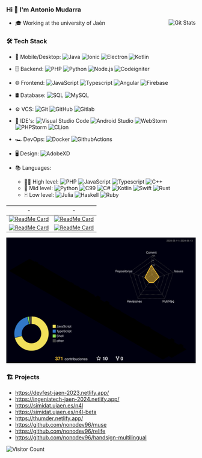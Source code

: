 ### Hi 👋 I'm Antonio Mudarra

<a href="https://github.com/nonodev96"><img alt="Git Stats" src="https://github-readme-stats.vercel.app/api?username=nonodev96&show_icons=true&theme=radical" align="right" height="150" /></a>

- 🎓 Working at the university of Jaén

### 🛠 Tech Stack

- 📱 Mobile/Desktop:
  ![Java](https://img.shields.io/badge/-Java-0A1A2F?style=flat&logo=Java&logoColor=FFF)
  ![Ionic](https://img.shields.io/badge/-Ionic-0A1A2F?style=flat&logo=Ionic)
  ![Electron](https://img.shields.io/badge/-Electron-0A1A2F?style=flat&logo=electron)
  ![Kotlin](https://img.shields.io/badge/-Kotlin-0A1A2F?style=flat&logo=Kotlin)

- 🗄 Backend:
  ![PHP](https://img.shields.io/badge/-PHP-0A1A2F?style=flat&logo=php)
  ![Python](https://img.shields.io/badge/-Python-0A1A2F?style=flat&logo=python)
  ![Node.js](https://img.shields.io/badge/-Node.js-0A1A2F?style=flat&logo=node.js)
  ![Codeigniter](https://img.shields.io/badge/-Codeigniter-0A1A2F?style=flat&logo=codeigniter)

- 🌐 Frontend:
  ![JavaScript](https://img.shields.io/badge/-JavaScript-0A1A2F?style=flat&logo=javascript)
  ![Typescript](https://img.shields.io/badge/-Typescript-0A1A2F?style=flat&logo=typescript)
  ![Angular](https://img.shields.io/badge/-Angular-0A1A2F?style=flat&logo=angular)
  ![Firebase](https://img.shields.io/badge/-Firebase-0A1A2F?style=flat&logo=firebase)

- 🛢 Database:
  ![SQL](https://img.shields.io/badge/-SQL-0A1A2F?style=flat&logo=sql&logoColor=00d8fd)
  ![MySQL](https://img.shields.io/badge/-MySQL-0A1A2F?style=flat&logo=mysql&logoColor=00d8fd)
  
- ⚙️ VCS:
  ![Git](https://img.shields.io/badge/-Git-0A1A2F?style=flat&logo=git)
  ![GitHub](https://img.shields.io/badge/-GitHub-0A1A2F?style=flat&logo=github)
  ![Gitlab](https://img.shields.io/badge/-Gitlab-0A1A2F?style=flat&logo=gitlab)

- 🔧 IDE's:
  ![Visual Studio Code](https://img.shields.io/badge/-Visual%20Studio%20Code-0A1A2F?style=flat&logo=visual-studio-code&logoColor=007ACC)
  ![Android Studio](https://img.shields.io/badge/-Android%20Studio%20Code-0A1A2F?style=flat&logo=android-studio)
  ![WebStorm](https://img.shields.io/badge/-WebStorm-0A1A2F?style=flat&logo=webstorm)
  ![PHPStorm](https://img.shields.io/badge/-PHPStorm-0A1A2F?style=flat&logo=phpstorm)
  ![CLion](https://img.shields.io/badge/-CLion-0A1A2F?style=flat&logo=clion)

- 🏎 DevOps:
  ![Docker](https://img.shields.io/badge/-Docker-0A1A2F?style=flat&logo=docker)
  ![GithubActions](https://img.shields.io/badge/-GithubActions-0A1A2F?style=flat&logo=github)

- 🖥 Design:
  ![AdobeXD](https://img.shields.io/badge/-AdobeXD-0A1A2F?style=flat&logo=adobe-xd)
  
- 📚 Languages:
  - 🧙🏻 High level:
  ![PHP](https://img.shields.io/badge/-PHP-0A1A2F?style=flat&logo=PHP)
  ![JavaScript](https://img.shields.io/badge/-JavaScript-0A1A2F?style=flat&logo=JavaScript)
  ![Typescript](https://img.shields.io/badge/-Typescript-0A1A2F?style=flat&logo=typescript)
  ![C++](https://img.shields.io/badge/-C++-0A1A2F?style=flat&logo=cplusplus)
  - 🔮 Mid level:
  ![Python](https://img.shields.io/badge/-Python-0A1A2F?style=flat&logo=Python)
  ![C99](https://img.shields.io/badge/-C99-0A1A2F?style=flat&logo=C)
  ![C#](https://img.shields.io/badge/-CSharp-0A1A2F?style=flat&logo=csharp)
  ![Kotlin](https://img.shields.io/badge/-Kotlin-0A1A2F?style=flat&logo=Kotlin)
  ![Swift](https://img.shields.io/badge/-Swift-0A1A2F?style=flat&logo=Swift)
  ![Rust](https://img.shields.io/badge/-Rust-0A1A2F?style=flat&logo=Rust)
  - 🃏 Low level:
  ![Julia](https://img.shields.io/badge/-Julia-0A1A2F?style=flat&logo=Julia)
  ![Haskell](https://img.shields.io/badge/-Haskell-0A1A2F?style=flat&logo=Haskell)
  ![Ruby](https://img.shields.io/badge/-Ruby-0A1A2F?style=flat&logo=Ruby)


| - | - |
| ------------- | ------------- |
| [![ReadMe Card](https://github-readme-stats.vercel.app/api/pin/?username=nonodev96&repo=relife)](https://github.com/nonodev96/relife)     | [![ReadMe Card](https://github-readme-stats.vercel.app/api/pin/?username=nonodev96&repo=relife-cloud)](https://github.com/nonodev96/relife-cloud)     |
| [![ReadMe Card](https://github-readme-stats.vercel.app/api/pin/?username=nonodev96&repo=THUMDER)](https://github.com/nonodev96/THUMDER)   | [![ReadMe Card](https://github-readme-stats.vercel.app/api/pin/?username=nonodev96&repo=THUMDER-server)](https://github.com/nonodev96/THUMDER-server) |

![profile-3d-contrib](./profile-3d-contrib/profile-custom-rainbow.svg)

### 🏗 Projects

- https://devfest-jaen-2023.netlify.app/
- https://ingeniatech-jaen-2024.netlify.app/
- https://simidat.ujaen.es/n4l
- https://simidat.ujaen.es/n4l-beta
- https://thumder.netlify.app/
- https://github.com/nonodev96/muse
- https://github.com/nonodev96/relife
- https://github.com/nonodev96/handsign-multilingual

![Visitor Count](https://profile-counter.glitch.me/nonodev96/count.svg)




